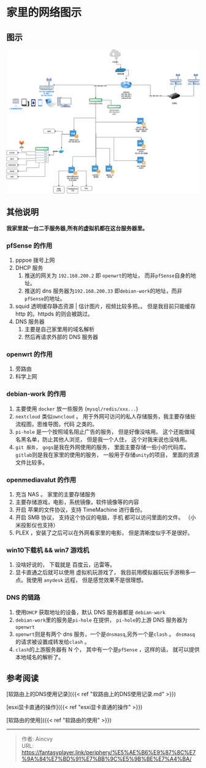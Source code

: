 # 家里的网络图示


## 图示

![Home Network](/img/periphery/home_network.png)



## 其他说明

**我家里就一台二手服务器,所有的虚拟机都在这台服务器里。**

### pfSense 的作用

1. pppoe 拨号上网
2. DHCP 服务
   1. 推送的网关为 `192.168.200.2` 即 `openwrt`的地址， 而非`pfSense`自身的地址。
   2. 推送的 dns 服务器为`192.168.200.33` 即`debian-work`的地址，而非`pfSense`的地址。
3. squid 透明缓存静态资源 |  估计图片，视频比较多把。。  但是我目前只能缓存 http 的。httpds 的则会被跳过。
4. DNS 服务器
   1. 主要是自己家里用的域名解析
   2. 然后再请求外部的 DNS 服务器



### openwrt 的作用

1. 旁路由
2. 科学上网



### debian-work 的作用

1. 主要使用 `docker` 放一些服务 (`mysql/redis/xxx...`)
2. `nextcloud` 类似`owncloud` 。 用于外网可访问的私人存储服务，我主要存储些流程图，思维导图，代码 之类的。
3. `pi-hole` 是一个按照域名阻止广告的服务，  但是好像没啥用。 这个还能做域名黑名单，防止其他人浏览，  但是我一个人住， 这个对我来说也没啥用。
4. `git 服务`， `gogs`是我在外网使用的服务， 里面主要存储一些小的代码库。 `gitlab`则是我在家里的使用的服务， 一般用于存储`unity`的项目， 里面的资源文件比较多。



### openmediavalut 的作用

1. 充当 NAS 。  家里的主要存储服务
2. 主要存储游戏，电影，系统镜像，软件镜像等的内容
3. 开启 苹果的文件协议，支持 TimeMachine 进行备份。
4. 开启 SMB 协议， 支持这个协议的电脑，手机 都可以访问里面的文件。 （小米投影仪也支持）
5. PLEX ，安装了之后可以在外网看家里的电影， 但是清晰度似乎不是很好。



### win10下载机 &amp;&amp; win7 游戏机

1. 没啥好说的， 下载就是 百度云，迅雷等。
2. 显卡直通之后就可以使用 虚拟机玩游戏了， 我目前用模拟器玩玩手游稍多一点。我使用 `anydesk` 远程， 但是感觉效果不是很理想。



### DNS 的链路

1. 使用`DHCP` 获取地址的设备，默认 DNS 服务器都是 `debian-work`
2. `debian-work`里的服务是`pi-hole` 在提供， `pi-hole`的上游 DNS 服务器为`openwrt`
3. `openwrt`则是有两个 dns 服务，一个是`dnsmasq`,另外一个是`clash` 。 `dnsmasq` 的请求被设置成转发给`clash`  。
4. `clash`的上游服务器有 N 个， 其中有一个是`pfSense` ，这样的话， 就可以提供本地域名的解析了。



## 参考阅读

[软路由上的DNS使用记录]({{&lt; ref &#34;软路由上的DNS使用记录.md&#34; &gt;}})

[esxi显卡直通的操作]({{&lt; ref &#34;esxi显卡直通的操作&#34; &gt;}})

[软路由的使用]({{&lt; ref &#34;软路由的使用&#34; &gt;}})





---

> 作者: Aincvy  
> URL: https://fantasyplayer.link/periphery/%E5%AE%B6%E9%87%8C%E7%9A%84%E7%BD%91%E7%BB%9C%E5%9B%BE%E7%A4%BA/  

